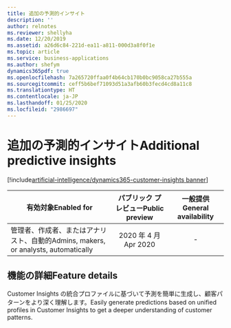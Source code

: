 ```yaml
---
title: 追加の予測的インサイト
description: ''
author: relnotes
ms.reviewer: shellyha
ms.date: 12/20/2019
ms.assetid: a26d6c84-221d-ea11-a811-000d3a8f0f1e
ms.topic: article
ms.service: business-applications
ms.author: shefym
dynamics365pdf: true
ms.openlocfilehash: 7a265720ffaa0f4b64cb170b0bc9058ca27b555a
ms.sourcegitcommit: ceff5b6bef71093d51a3afb60b3fecd4cd8a11c8
ms.translationtype: HT
ms.contentlocale: ja-JP
ms.lasthandoff: 01/25/2020
ms.locfileid: "2986697"
---
```

# <a name="additional-predictive-insights"></a><span data-ttu-id="286a1-102">追加の予測的インサイト</span><span class="sxs-lookup"><span data-stu-id="286a1-102">Additional predictive insights</span></span>
[!include[artificial-intelligence/dynamics365-customer-insights banner](../includes/artificial-intelligence/dynamics365-customer-insights.md)]

| <span data-ttu-id="286a1-103">有効対象</span><span class="sxs-lookup"><span data-stu-id="286a1-103">Enabled for</span></span>    |  <span data-ttu-id="286a1-104">パブリック プレビュー</span><span class="sxs-lookup"><span data-stu-id="286a1-104">Public preview</span></span> | <span data-ttu-id="286a1-105">一般提供</span><span class="sxs-lookup"><span data-stu-id="286a1-105">General availability</span></span> | 
| ---------- | :----------: |:----------: |
|<span data-ttu-id="286a1-106">管理者、作成者、またはアナリスト、自動的</span><span class="sxs-lookup"><span data-stu-id="286a1-106">Admins, makers, or analysts, automatically</span></span>|<span data-ttu-id="286a1-107">2020 年 4 月</span><span class="sxs-lookup"><span data-stu-id="286a1-107">Apr 2020</span></span>| -|






## <a name="feature-details"></a><span data-ttu-id="286a1-108">機能の詳細</span><span class="sxs-lookup"><span data-stu-id="286a1-108">Feature details</span></span>
<!--feature detail start -->
<span data-ttu-id="286a1-109">Customer Insights の統合プロファイルに基づいて予測を簡単に生成し、顧客パターンをより深く理解します。</span><span class="sxs-lookup"><span data-stu-id="286a1-109">Easily generate predictions based on unified profiles in Customer Insights to get a deeper understanding of customer patterns.</span></span> 
<!--feature detail end -->









